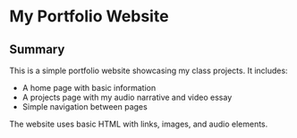 # My Portfolio Website

## Summary

This is a simple portfolio website showcasing my class projects. It includes:
- A home page with basic information
- A projects page with my audio narrative and video essay
- Simple navigation between pages

The website uses basic HTML with links, images, and audio elements.